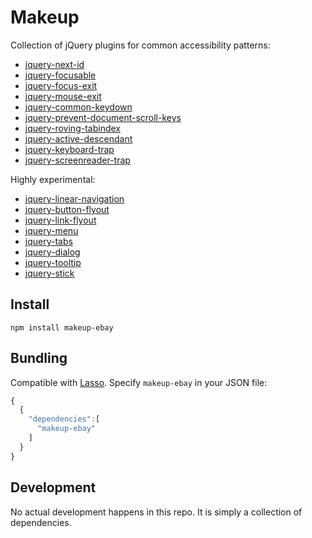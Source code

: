 # Makeup

Collection of jQuery plugins for common accessibility patterns:

* [jquery-next-id](https://github.com/ianmcburnie/jquery-next-id)
* [jquery-focusable](https://github.com/ianmcburnie/jquery-focusable)
* [jquery-focus-exit](https://github.com/ianmcburnie/jquery-focus-exit)
* [jquery-mouse-exit](https://github.com/ianmcburnie/jquery-mouse-exit)
* [jquery-common-keydown](https://github.com/ianmcburnie/jquery-common-keydown)
* [jquery-prevent-document-scroll-keys](https://github.com/ianmcburnie/jquery-prevent-document-scroll-keys)
* [jquery-roving-tabindex](https://github.com/ianmcburnie/jquery-roving-tabindex)
* [jquery-active-descendant](https://github.com/ianmcburnie/jquery-active-descendant)
* [jquery-keyboard-trap](https://github.com/ianmcburnie/jquery-keyboard-trap)
* [jquery-screenreader-trap](https://github.com/ianmcburnie/jquery-screenreader-trap)

Highly experimental:

* [jquery-linear-navigation](https://github.com/ianmcburnie/jquery-linear-navigation)
* [jquery-button-flyout](https://github.com/ianmcburnie/jquery-button-flyout)
* [jquery-link-flyout](https://github.com/ianmcburnie/jquery-link-flyout)
* [jquery-menu](https://github.com/ianmcburnie/jquery-menu)
* [jquery-tabs](https://github.com/ianmcburnie/jquery-tabs)
* [jquery-dialog](https://github.com/ianmcburnie/jquery-dialog)
* [jquery-tooltip](https://github.com/ianmcburnie/jquery-tooltip)
* [jquery-stick](https://github.com/ianmcburnie/jquery-stick)

## Install

`npm install makeup-ebay`

## Bundling

Compatible with [Lasso](https://github.com/lasso-js/lasso). Specify `makeup-ebay` in your  JSON file:

```js
{
  {
    "dependencies":[
      "makeup-ebay"
    ]
  }
}
```

## Development

No actual development happens in this repo. It is simply a collection of dependencies.
